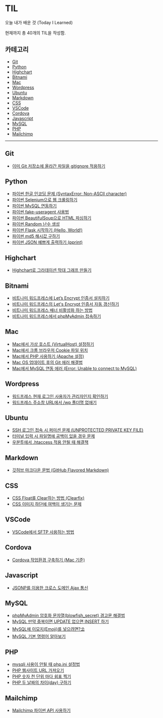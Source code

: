 # TIL
오늘 내가 배운 것 (Today I Learned)

현재까지 총 40개의 TIL을 작성함. 

## 카테고리
- [Git](#git)
- [Python](#python)
- [Highchart](#highchart)
- [Bitnami](#bitnami)
- [Mac](#mac)
- [Wordpress](#wordpress)
- [Ubuntu](#ubuntu)
- [Markdown](#markdown)
- [CSS](#css)
- [VSCode](#vscode)
- [Cordova](#cordova)
- [Javascript](#javascript)
- [MySQL](#mysql)
- [PHP](#php)
- [Mailchimp](#mailchimp)

---

## Git
- [이미 Git 저장소에 올라간 파일을 gitignore 적용하기](./git/이미-Git-저장소에-올라간-파일을-gitignore-적용하기.md)

## Python
- [파이썬 한글 인코딩 문제 (SyntaxError: Non-ASCII character)](./python/파이썬-한글-인코딩-문제-(SyntaxError-Non-ASCII-character).md)
- [파이썬 Selenium으로 웹 크롤링하기](./python/파이썬-Selenium으로-웹-크롤링하기.md)
- [파이썬 MySQL 연동하기](./python/파이썬-MySQL-연동하기.md)
- [파이썬 fake-useragent 사용법](./python/파이썬-fake-useragent-사용법.md)
- [파이썬 BeautifulSoup으로 HTML 파싱하기](./python/파이썬-BeautifulSoup으로-HTML-파싱하기.md)
- [파이썬 Random 난수 생성](./python/파이썬-Random-난수-생성.md)
- [파이썬 Flask 시작하기 (Hello, World!)](./python/파이썬-Flask-시작하기-(Hello-World).md)
- [파이썬 md5 해시값 구하기](./python/파이썬-md5-해시값-구하기.md)
- [파이썬 JSON 예쁘게 출력하기 (pprint)](./python/파이썬-JSON-예쁘게-출력하기-(pprint).md)

## Highchart
- [Highchart로 그라데이션 막대 그래프 만들기](./highchart/Highchart로-그라데이션-막대-그래프-만들기.md)

## Bitnami
- [비트나미 워드프레스에 Let’s Encrypt 인증서 설치하기](./bitnami/비트나미-워드프레스에-Letsencrypt-인증서-설치하기.md)
- [비트나미 워드프레스의 Let's Encrypt 인증서 자동 갱신하기](./bitnami/비트나미-워드프레스의-LetsEncrypt-인증서-자동-갱신하기.md)
- [비트나미 워드프레스 배너 비활성화 하는 방법](./bitnami/비트나미-워드프레스-배너-비활성화-하는-방법.md)
- [비트나미 워드프레스에서 phpMyAdmin 접속하기](./bitnami/비트나미-워드프레스에서-phpmyadmin-접속하기.md)

## Mac
- [Mac에서 가상 호스트 (VirtualHost) 설정하기](./mac/Mac에서-가상-호스트-VirtualHost-설정하기.md)
- [Mac에서 크롬 브라우저 Cookie 파일 위치](./mac/Mac에서-크롬-브라우저-cookie-저장-경로.md)
- [Mac에서 PHP 사용하기 (Apache 설정)](./mac/Mac에서-PHP-사용하기-(Apache-설정).md)
- [Mac OS 업데이트 후의 Git 에러 해결법](./mac/Mac-OS-업데이트-후의-Git-에러-해결법.md)
- [Mac에서 MySQL 연동 에러 (Error: Unable to connect to MySQL)](./mac/Mac에서-MySQL-연동-에러-(Error:-Unable-to-connect-to-MySQL).md)

## Wordpress
- [워드프레스 현재 로그인 사용자가 관리자인지 확인하기](./wordpress/워드프레스-현재-로그인-사용자가-관리자인지-확인하기.md)
- [워드프레스 주소창 URL에서 /wp 폴더명 없애기](./wordpress/워드프레스-주소창-URL에서-wp-폴더명-없애기.md)

## Ubuntu
- [SSH 로그인 접속 시 퍼미션 문제 (UNPROTECTED PRIVATE KEY FILE)](./ubuntu/SSH-로그인-접속-시-퍼미션-문제-UNPROTECTED-PRIVATE-KEY-FILE.md)
- [터미널 입력 시 파일명에 공백이 있을 경우 문제](./ubuntu/터미널-입력-시-파일명에-공백이-있을-경우-문제.md)
- [우분투에서 .htaccess 적용 안될 때 해결책](./ubuntu/우분투에서-htaccess-적용-안될-때-해결책.md)

## Markdown 
- [깃허브 마크다운 문법 (GitHub Flavored Markdown)](./markdown/깃허브-마크다운-문법-(GitHub-Flavored-Markdown).md)

## CSS
- [CSS Float를 Clear하는 방법 (Clearfix)](./css/CSS-Float를-Clear하는-방법-Clearfix.md)
- [CSS 이미지 하단에 여백이 생기는 문제](./css/CSS-이미지-하단에-여백이-생기는-문제.md)

## VSCode
- [VSCode에서 SFTP 사용하는 방법](./vscode/VSCode에서-SFTP-사용하는-방법.md)

## Cordova
- [Cordova 작업환경 구축하기 (Mac 기준)](./cordova/Cordova-작업환경-구축하기-mac-기준.md)

## Javascript
- [JSONP를 이용한 크로스 도메인 Ajax 통신](./javascript/JSONP를-이용한-크로스-도메인-Ajax-통신.md)

## MySQL
- [phpMyAdmin 암호화 문자열(blowfish_secret) 경고문 해결법](./mysql/phpMyAdmin-암호화-문자열(blowfish_secret)-경고문-해결법.md)
- [MySQL 만약 중복이면 UPDATE 없으면 INSERT 하기](./mysql/MySQL-만약-중복이면-UPDATE-없으면-INSERT-하기.md)
- [MySQL에 이모지(Emoji)를 넣으려면?⛱](./mysql/MySQL에-이모지(Emoji)를-넣으려면.md)
- [MySQL 기본 명령어 알아보기](./mysql/MySQL-기본-명령어-알아보기.md)

## PHP
- [mysqli 사용이 안될 때 php.ini 설정법](./php/mysqli-사용이-안될-때-php.ini-설정법.md)
- [PHP 웹사이트 URL 가져오기](./php/PHP-웹사이트-URL-가져오기.md)
- [PHP 숫자 천 단위 마다 쉼표 찍기](./php/PHP-숫자-천-단위-마다-쉼표-찍기.md)
- [PHP 두 날짜의 차이(day) 구하기](./php/PHP-두-날짜의-차이(day)-구하기.md)

## Mailchimp
- [Mailchimp 파이썬 API 사용하기](./mailchimp/Mailchimp-파이썬-API-사용하기.md)